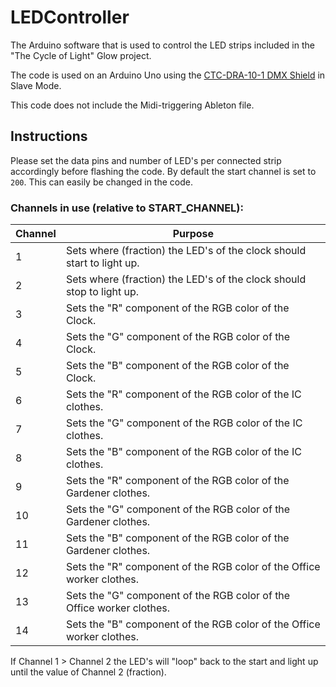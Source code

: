 # LEDController
The Arduino software that is used to control the LED strips included in the "The Cycle of Light" Glow project.

The code is used on an Arduino Uno using the [CTC-DRA-10-1 DMX Shield](http://www.cqrobot.wiki/index.php/DMX_Shield_for_Arduino_SKU:_AngelDFR0260US) in Slave Mode.

This code does not include the Midi-triggering Ableton file.
## Instructions

Please set the data pins and number of LED's per connected strip accordingly before flashing the code.
By default the start channel is set to `200`. This can easily be changed in the code.

### Channels in use (relative to START_CHANNEL):

| Channel | Purpose                                                                               |
|---------|---------------------------------------------------------------------------------------|
| 1       | Sets where (fraction) the LED's of the clock should start to light up.                          |
| 2       | Sets where (fraction) the LED's of the clock should stop to light up.                              |
| 3       | Sets the "R" component of the RGB color of the Clock.                                 |
| 4       | Sets the "G" component of the RGB color of the Clock.                                 |
| 5       | Sets the "B" component of the RGB color of the Clock.                                 |
| 6       | Sets the "R" component of the RGB color of the IC clothes.                                 |
| 7       | Sets the "G" component of the RGB color of the IC clothes.                                 |
| 8       | Sets the "B" component of the RGB color of the IC clothes.                                 |
| 9       | Sets the "R" component of the RGB color of the Gardener clothes.                                 |
| 10       | Sets the "G" component of the RGB color of the Gardener clothes.                                 |
| 11       | Sets the "B" component of the RGB color of the Gardener clothes.                                 |
| 12       | Sets the "R" component of the RGB color of the Office worker clothes.                                 |
| 13       | Sets the "G" component of the RGB color of the Office worker clothes.                                 |
| 14       | Sets the "B" component of the RGB color of the Office worker clothes.                                 |

If Channel 1 > Channel 2 the LED's will "loop" back to the start and light up until the value of Channel 2 (fraction).
